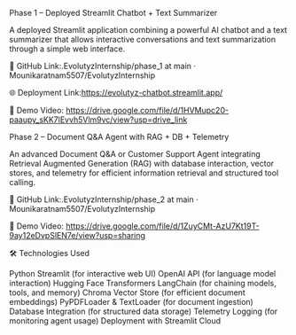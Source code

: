 Phase 1 – Deployed Streamlit Chatbot + Text Summarizer

A deployed Streamlit application combining a powerful AI chatbot and a text summarizer that allows interactive conversations and text summarization through a simple web interface.

🔗 GitHub Link:.EvolutyzInternship/phase_1 at main · Mounikaratnam5507/EvolutyzInternship


🌐 Deployment Link:https://evolutyz-chatbot.streamlit.app/

🎥 Demo Video:
 https://drive.google.com/file/d/1HVMupc20-paaupy_sKK7lEvvh5Vlm9vc/view?usp=drive_link

Phase 2 – Document Q&A Agent with RAG + DB + Telemetry

An advanced Document Q&A or Customer Support Agent integrating Retrieval Augmented Generation (RAG) with database interaction, vector stores, and telemetry for efficient information retrieval and structured tool calling.

🔗 GitHub Link:.EvolutyzInternship/phase_2 at main · Mounikaratnam5507/EvolutyzInternship


🎥 Demo Video:
https://drive.google.com/file/d/1ZuyCMt-AzU7Kt19T-9ay12eDvpSlEN7e/view?usp=sharing

🛠️ Technologies Used

Python
Streamlit (for interactive web UI)
OpenAI API (for language model interaction)
Hugging Face Transformers
LangChain (for chaining models, tools, and memory)
Chroma Vector Store (for efficient document embeddings)
PyPDFLoader & TextLoader (for document ingestion)
Database Integration (for structured data storage)
Telemetry Logging (for monitoring agent usage)
Deployment with Streamlit Cloud
